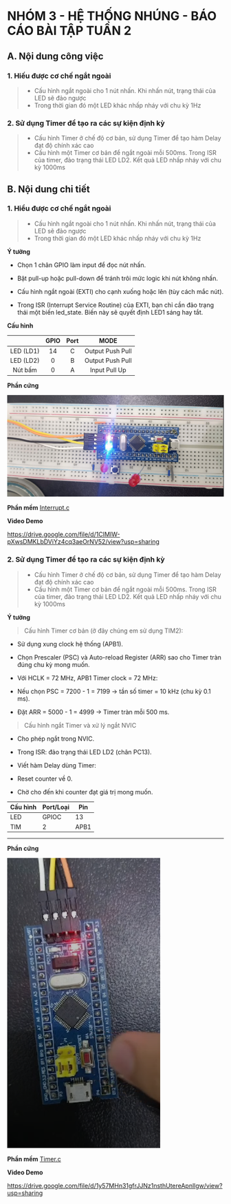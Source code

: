# NHÓM 3 - HỆ THỐNG NHÚNG - BÁO CÁO BÀI TẬP TUẦN 2

## A. Nội dung công việc

### 1. Hiếu được cơ chế ngắt ngoài

> - Cấu hình ngắt ngoài cho 1 nút nhấn. Khi nhấn nút, trạng thái của LED sẽ đảo ngược
> - Trong thời gian đó một LED khác nhấp nháy với chu kỳ 1Hz

### 2. Sử dụng Timer để tạo ra các sự kiện định kỳ

> - Cấu hình Timer ở chế độ cơ bản, sử dụng Timer để tạo hàm Delay đạt độ chính xác cao
> - Cấu hình một Timer cơ bản để ngắt ngoài mỗi 500ms. Trong ISR của timer, đảo trạng thái LED LD2. Kết quả LED nhấp nháy với chu kỳ 1000ms

## B. Nội dung chi tiết

### 1. Hiểu được cơ chế ngắt ngoài

> - Cấu hình ngắt ngoài cho 1 nút nhấn. Khi nhấn nút, trạng thái của LED sẽ đảo ngược
> - Trong thời gian đó một LED khác nhấp nháy với chu kỳ 1Hz

**Ý tưởng**

- Chọn 1 chân GPIO làm input để đọc nút nhấn.

- Bật pull-up hoặc pull-down để tránh trôi mức logic khi nút không nhấn.

- Cấu hình ngắt ngoài (EXTI) cho cạnh xuống hoặc lên (tùy cách mắc nút).

- Trong ISR (Interrupt Service Routine) của EXTI, bạn chỉ cần đảo trạng thái một biến led_state. Biến này sẽ quyết định LED1 sáng hay tắt.

**Cấu hình**

|            | GPIO | Port |       MODE       |
|:----------:|:----:|:----:|:----------------:|
|  LED (LD1) |  14  |   C  | Output Push Pull |
|  LED (LD2) |  0   |   B  | Output Push Pull |
|  Nút bấm   |  0   |   A  | Input Pull Up    |

**Phần cứng**

![alt text](img/image.png)

**Phần mềm** [Interrupt.c](src/Interrupt.c)

**Video Demo** 

https://drive.google.com/file/d/1CIMIW-pXwsDMKLbDViYz4cq3aeOrNV52/view?usp=sharing

### 2. Sử dụng Timer để tạo ra các sự kiện định kỳ

> - Cấu hình Timer ở chế độ cơ bản, sử dụng Timer để tạo hàm Delay đạt độ chính xác cao
> - Cấu hình một Timer cơ bản để ngắt ngoài mỗi 500ms. Trong ISR của timer, đảo trạng thái LED LD2. Kết quả LED nhấp nháy với chu kỳ 1000ms

**Ý tưởng**

> Cấu hình Timer cơ bản (ở đây chúng em sử dụng TIM2):

- Sử dụng xung clock hệ thống (APB1).

- Chọn Prescaler (PSC) và Auto-reload Register (ARR) sao cho Timer tràn đúng chu kỳ mong muốn.

- Với HCLK = 72 MHz, APB1 Timer clock = 72 MHz:

- Nếu chọn PSC = 7200 - 1 = 7199 → tần số timer = 10 kHz (chu kỳ 0.1 ms).

- Đặt ARR = 5000 - 1 = 4999 → Timer tràn mỗi 500 ms.

> Cấu hình ngắt Timer và xử lý ngắt NVIC

- Cho phép ngắt trong NVIC.

- Trong ISR: đảo trạng thái LED LD2 (chân PC13).

- Viết hàm Delay dùng Timer:

- Reset counter về 0.

- Chờ cho đến khi counter đạt giá trị mong muốn.

|Cấu hình | Port/Loại | Pin |
|----|---|---|
|LED | GPIOC | 13   |
|TIM | 2     | APB1 |
---

**Phần cứng**

![alt text](img/image_1.png)

**Phần mềm** [Timer.c](src/Timer.c)

**Video Demo**

https://drive.google.com/file/d/1y57MHn31gfrJJNz1nsthUtereApnllgw/view?usp=sharing